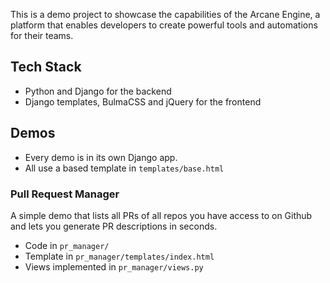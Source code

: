 This is a demo project to showcase the capabilities of the Arcane Engine, a platform that enables developers to create 
powerful tools and automations for their teams.

## Tech Stack
* Python and Django for the backend
* Django templates, BulmaCSS and jQuery for the frontend

## Demos

* Every demo is in its own Django app.
* All use a based template in `templates/base.html`

### Pull Request Manager
A simple demo that lists all PRs of all repos you have access to on Github and lets you 
generate PR descriptions in seconds.

* Code in `pr_manager/`
* Template in `pr_manager/templates/index.html`
* Views implemented in `pr_manager/views.py`
